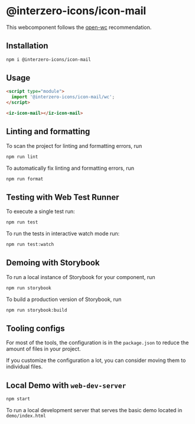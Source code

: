 # @interzero-icons/icon-mail

This webcomponent follows the [open-wc](https://github.com/open-wc/open-wc) recommendation.

## Installation

```bash
npm i @interzero-icons/icon-mail
```

## Usage

```html
<script type="module">
  import '@interzero-icons/icon-mail/wc';
</script>

<iz-icon-mail></iz-icon-mail>
```

## Linting and formatting

To scan the project for linting and formatting errors, run

```bash
npm run lint
```

To automatically fix linting and formatting errors, run

```bash
npm run format
```

## Testing with Web Test Runner

To execute a single test run:

```bash
npm run test
```

To run the tests in interactive watch mode run:

```bash
npm run test:watch
```

## Demoing with Storybook

To run a local instance of Storybook for your component, run

```bash
npm run storybook
```

To build a production version of Storybook, run

```bash
npm run storybook:build
```


## Tooling configs

For most of the tools, the configuration is in the `package.json` to reduce the amount of files in your project.

If you customize the configuration a lot, you can consider moving them to individual files.

## Local Demo with `web-dev-server`

```bash
npm start
```

To run a local development server that serves the basic demo located in `demo/index.html`
